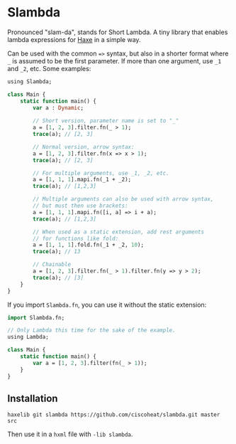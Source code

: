 # Slambda

Pronounced "slam-da", stands for Short Lambda. A tiny library that enables lambda expressions for [Haxe](http://haxe.org) in a simple way.

Can be used with the common `=>` syntax, but also in a shorter format where `_` is assumed to be the first parameter. If more than one argument, use `_1` and `_2`, etc. Some examples:

```haxe
using Slambda;

class Main {
	static function main() {
		var a : Dynamic;
		
		// Short version, parameter name is set to "_"
		a = [1, 2, 3].filter.fn(_ > 1);
		trace(a); // [2, 3]

		// Normal version, arrow syntax:
		a = [1, 2, 3].filter.fn(x => x > 1);
		trace(a); // [2, 3]

		// For multiple arguments, use _1, _2, etc.
		a = [1, 1, 1].mapi.fn(_1 + _2);
		trace(a); // [1,2,3]

		// Multiple arguments can also be used with arrow syntax, 
		// but must then use brackets:
		a = [1, 1, 1].mapi.fn([i, a] => i + a);
		trace(a); // [1,2,3]

		// When used as a static extension, add rest arguments
		// for functions like fold:
		a = [1, 1, 1].fold.fn(_1 + _2, 10);
		trace(a); // 13

		// Chainable
		a = [1, 2, 3].filter.fn(_ > 1).filter.fn(y => y > 2);
		trace(a); // [3]
	}
}
```

If you import `Slambda.fn`, you can use it without the static extension:

```haxe
import Slambda.fn;

// Only Lambda this time for the sake of the example.
using Lambda;

class Main {
	static function main() {
		var a = [1, 2, 3].filter(fn(_ > 1));
	}
}
```

## Installation

`haxelib git slambda https://github.com/ciscoheat/slambda.git master src` 
	
Then use it in a `hxml` file with `-lib slambda`.
